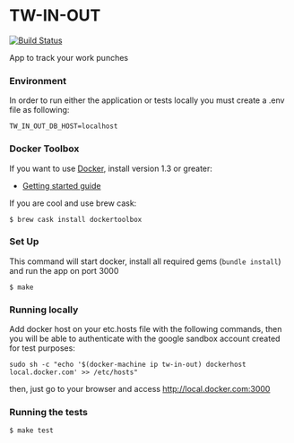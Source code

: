# TW-IN-OUT

[![Build Status](https://snap-ci.com/thoughtworks/tw-in-out/branch/master/build_image)](https://snap-ci.com/thoughtworks/tw-in-out/branch/master)

App to track your work punches

### Environment
In order to run either the application or tests locally you must create a .env
file as following:

```
TW_IN_OUT_DB_HOST=localhost
```

### Docker Toolbox
If you want to use [Docker](https://docs.docker.com/), install version 1.3 or greater:

* [Getting started guide](https://www.docker.com/toolbox)

If you are cool and use brew cask:

```
$ brew cask install dockertoolbox
```

### Set Up

This command will start docker, install all required gems (`bundle install`) and
run the app on port 3000

```
$ make
```

### Running locally

Add docker host on your etc.hosts file with the following commands, then you will be able to
authenticate with the google sandbox account created for test purposes:

```
sudo sh -c "echo '$(docker-machine ip tw-in-out) dockerhost local.docker.com' >> /etc/hosts"
```

then, just go to your browser and access http://local.docker.com:3000

### Running the tests

```
$ make test
```
